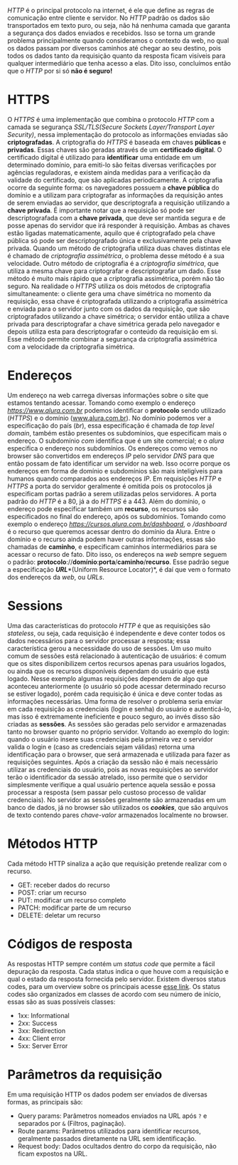 *HTTP* é o principal protocolo na internet, é ele que define as regras de comunicação entre cliente e servidor.
No *HTTP* padrão os dados são transportados em texto puro, ou seja, não há nenhuma camada que garanta a segurança dos dados enviados e recebidos. Isso se torna um grande problema principalmente quando consideramos o contexto da web, no qual os dados passam por diversos caminhos até chegar ao seu destino, pois todos os dados tanto da requisição quanto da resposta ficam visíveis para qualquer intermediário que tenha acesso a elas. Dito isso, concluímos então que o *HTTP* por si só **não é seguro!**

# HTTPS

O *HTTPS* é uma implementação que combina o protocolo *HTTP* com a camada se segurança *SSL/TLS(Secure Sockets Layer/Transport Layer Security)*, nessa implementação do protocolo as informações enviadas são **criptografadas**.
A criptografia do *HTTPS* é baseada em chaves **públicas** e **privadas**. Essas chaves são geradas através de um **certificado digital**. O certificado digital é utilizado para **identificar** uma entidade em um determinado domínio, para emiti-lo são feitas diversas verificações por agências reguladoras, e existem ainda medidas para a verificação da validade do certificado, que são aplicadas periodicamente.
A criptografia ocorre da seguinte forma: os navegadores possuem a **chave pública** do domínio e a utilizam para criptografar as informações da requisição antes de serem enviadas ao servidor, que descriptografa a requisição utilizando a **chave privada**. É importante notar que a requisição só pode ser descriptografada com a **chave privada**, que deve ser mantida segura e de posse apenas do servidor que irá responder à requisição.
Ambas as chaves estão ligadas matematicamente, aquilo que é criptografado pela chave pública só pode ser descriptografado única e exclusivamente pela chave privada. Quando um método de criptografia utiliza duas chaves distintas ele é chamado de *criptografia assimétrica*, o problema desse método é a sua velocidade. Outro método de criptografia é a *criptografia simétrica*, que utiliza a mesma chave para criptografar e descriptografar um dado. Esse método é muito mais rápido que a criptografia assimétrica, porém não tão seguro. Na realidade o *HTTPS* utiliza os dois métodos de criptografia simultaneamente: o cliente gera uma chave simétrica no momento da requisição, essa chave é criptografada utilizando a criptografia assimétrica e enviada para o servidor junto com os dados da requisição, que são criptografados utilizando a chave simétrica; o servidor então utiliza a chave privada para descriptografar a chave simétrica gerada pelo navegador e depois utiliza esta para descriptografar o conteúdo da requisição em si. Esse método permite combinar a segurança da criptografia assimétrica com a velocidade da criptografia simétrica.

# Endereços

Um endereço na web carrega diversas informações sobre o site que estamos tentando acessar. Tomando como exemplo o endereço *https://www.alura.com.br* podemos identificar o **protocolo** sendo utilizado (*HTTPS*) e o domínio (www.alura.com.br). No domínio podemos ver a especificação do país (*br*), essa especificação é chamada de *top level domain*, também estão presentes os subdomínios, que especificam mais o endereço. O subdomínio *com* identifica que é um site comercial; e o *alura* especifica o endereço nos subdomínios.
Os endereços como vemos no browser são convertidos em endereços *IP* pelo servidor *DNS* para que então possam de fato identificar um servidor na web. Isso ocorre porque os endereços em forma de domínio e subdomínios são mais inteligíveis para humanos quando comparados aos endereços *IP*.
Em requisições *HTTP* e *HTTPS* a porta do servidor geralmente é omitida pois os protocolos já especificam portas padrão a serem utilizadas pelos servidores. A porta padrão do *HTTP* é a 80, já a do *HTTPS* é a 443.
Além do domínio, o endereço pode especificar também um **recurso**, os recursos são especificados no final do endereço, após os subdomínios. Tomando como exemplo o endereço *https://cursos.alura.com.br/dashboard*, o */dashboard* é o recurso que queremos acessar dentro do domínio da Alura. Entre o domínio e o recurso ainda podem haver outras informações, essas são chamadas de **caminho**, e especificam caminhos intermediários para se acessar o recurso de fato.
Dito isso, os endereços na *web* sempre seguem o padrão: **protocolo**://**domínio**:**porta**/**caminho**/**recurso**. Esse padrão segue a especificação ***URL****(Uniform Resource Locator)*, é daí que vem o formato dos endereços da *web*, ou *URLs*.

# Sessions

Uma das características do protocolo *HTTP* é que as requisições são *stateless*, ou seja, cada requisição é independente e deve conter todos os dados necessários para o servidor processar a resposta; essa característica gerou a necessidade do uso de sessões. Um uso muito comum de sessões está relacionado à autenticação de usuários: é comum que os sites disponibilizem certos recursos apenas para usuários logados, ou ainda que os recursos disponíveis dependam do usuário que está logado. Nesse exemplo algumas requisições dependem de algo que aconteceu anteriormente (o usuário só pode acessar determinado recurso se estiver logado), porém cada requisição é única e deve conter todas as informações necessárias. Uma forma de resolver o problema seria enviar em cada requisição as credenciais (login e senha) do usuário e autenticá-lo, mas isso é extremamente ineficiente e pouco seguro, ao invés disso são criadas as **sessões**.
As sessões são geradas pelo servidor e armazenadas tanto no browser quanto no próprio servidor. Voltando ao exemplo do login: quando o usuário insere suas credenciais pela primeira vez o servidor valida o login e (caso as credenciais sejam válidas) retorna uma identificação para o browser, que será armazenada e utilizada para fazer as requisições seguintes. Após a criação da sessão não é mais necessário utilizar as credenciais do usuário, pois as novas requisições ao servidor terão o identificador da sessão atrelado, isso permite que o servidor simplesmente verifique a qual usuário pertence aquela sessão e possa processar a resposta (sem passar pelo custoso processo de validar credenciais).
No servidor as sessões geralmente são armazenadas em um banco de dados, já no browser são utilizados os ***cookies***, que são arquivos de texto contendo pares *chave-valor* armazenados localmente no browser.

# Métodos HTTP

Cada método HTTP sinaliza a ação que requisição pretende realizar com o recurso.

- GET: receber dados do recurso
- POST: criar um recurso
- PUT: modificar um recurso completo
- PATCH: modificar parte de um recurso
- DELETE: deletar um recurso

# Códigos de resposta

As respostas HTTP sempre contém um *status code* que permite a fácil depuração da resposta. Cada status indica o que houve com a requisição e qual o estado da resposta fornecida pelo servidor. Existem diversos status codes, para um overview sobre os principais acesse [esse link](https://httpstatuses.com/).
Os status codes são organizados em classes de acordo com seu número de início, essas são as suas possíveis classes:

- 1xx: Informational
- 2xx: Success
- 3xx: Redirection
- 4xx: Client error
- 5xx: Server Error

# Parâmetros da requisição

Em uma requisição HTTP os dados podem ser enviados de diversas formas, as principais são:

- Query params: Parâmetros nomeados enviados na URL após `?` e separados por `&` (Filtros, paginação).
- Route params: Parâmetros utilizados para identificar recursos, geralmente passados diretamente na URL sem identificação.
- Request body: Dados ocultados dentro do corpo da requisição, não ficam expostos na URL.